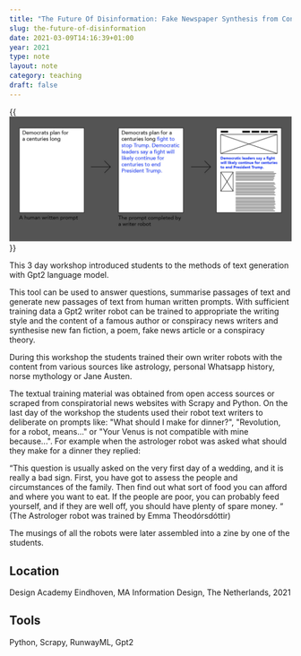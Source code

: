 ```yaml
---
title: "The Future Of Disinformation: Fake Newspaper Synthesis from Conspiracy Land"
slug: the-future-of-disinformation
date: 2021-03-09T14:16:39+01:00
year: 2021
type: note
layout: note
category: teaching
draft: false
---
```


{{<img src="image/tfod.jpg" alt="A screenshot of Klima app with a matched painting, the current weather and a matching landscape photo in the background of the app sketch">}}

This 3 day workshop introduced students to the methods of text generation with Gpt2 language model.

This tool can be used to answer questions, summarise passages of text and generate new passages of text from human written prompts. With sufficient training data a Gpt2 writer robot can be trained to appropriate the writing style and the content of a famous author or conspiracy news writers and synthesise new fan fiction, a poem, fake news article or a conspiracy theory.

During this workshop the students trained their own writer robots with the content from various sources like astrology, personal Whatsapp history, norse mythology or Jane Austen.

The textual training material was obtained from open access sources or scraped from conspiratorial news websites with Scrapy and Python. On the last day of the workshop the students used their robot text writers to deliberate on prompts like: "What should I make for dinner?", "Revolution, for a robot, means..." or "Your Venus is not compatible with mine because...". For example when the astrologer robot was asked what should they make for a dinner they replied: 

“This question is usually asked on the very first day of a wedding, and it is really a bad sign. First, you have got to assess the people and circumstances of the family. Then find out what sort of food you can afford and where you want to eat. If the people are poor, you can probably feed yourself, and if they are well off, you should have plenty of spare money. “ (The Astrologer robot was trained by Emma Theodórsdóttir)

The musings of all the robots were later assembled into a zine by one of the students.

## Location
Design Academy Eindhoven, MA Information Design, The Netherlands, 2021

## Tools
Python, Scrapy, RunwayML, Gpt2




